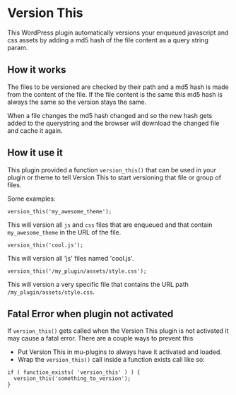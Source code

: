 Version This
============

This WordPress plugin automatically versions your enqueued javascript and css assets by adding a md5 hash of the file content as a query string param.


## How it works

The files to be versioned are checked by their path and a md5 hash is made from the content of the file. If the file content is the same this md5 hash is always the same so the version stays the same.

When a file changes the md5 hash changed and so the new hash gets added to the querystring and the browser will download the changed file and cache it again.


## How it use it

This plugin provided a function `version_this()` that can be used in your plugin or theme to tell Version This to start versioning that file or group of files.

Some examples:

```
version_this('my_awesome_theme');
```
This will version all `js` and `css` files that are enqueued and that contain `my_awesome_theme` in the URL of the file.


```
version_this('cool.js');
```
This will version all 'js' files named 'cool.js'.

```
version_this('/my_plugin/assets/style.css');
```
This will version a very specific file that contains the URL path `/my_plugin/assets/style.css`.

## Fatal Error when plugin not activated

If `version_this()` gets called when the Version This plugin is not activated it may cause a fatal error. There are a couple ways to prevent this

* Put Version This in mu-plugins to always have it activated and loaded.
* Wrap the `version_this()` call inside a function exists call like so:

```
if ( function_exists( 'version_this' ) ) {
  version_this('something_to_version');
}
```


